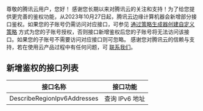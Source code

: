 尊敬的腾讯云用户，您好！
感谢您长期以来对腾讯云的关注和支持！为了给您提供更完善的鉴权功能，从2023年10月27日起，腾讯云边缘计算机器会新增部分接口鉴权。如果您的子账号仍需访问对应接口，可参见 [通过策略生成器创建自定义策略]([https://cloud.tencent.com/document/product/598/37739](https://www.tencentcloud.com/zh/document/product/598/35596?!editLang=en&)) 方式为您的子账号授权，否则接口新增鉴权后您的子账号将无法访问该接口。如果您的子账号不需要访问对应接口则可忽略。
感谢您对腾讯云的信赖与支持，若在使用云产品过程中有任何问题，可 [联系我们]([https://cloud.tencent.com/online-service?from=ticket-tab](https://www.tencentcloud.com/contact-us))。
## 新增鉴权的接口列表

| 接口名称 | 接口功能 | 
|---------|---------|
| DescribeRegionIpv6Addresses | 查询 IPv6 地址 |
